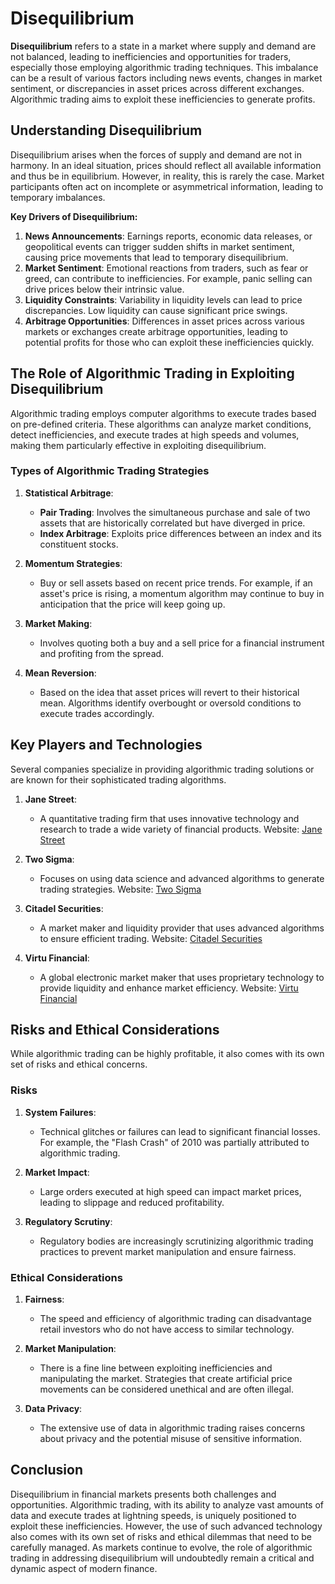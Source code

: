 # Disequilibrium

**Disequilibrium** refers to a state in a market where supply and demand are not balanced, leading to inefficiencies and opportunities for traders, especially those employing algorithmic trading techniques. This imbalance can be a result of various factors including news events, changes in market sentiment, or discrepancies in asset prices across different exchanges. Algorithmic trading aims to exploit these inefficiencies to generate profits.

## Understanding Disequilibrium

Disequilibrium arises when the forces of supply and demand are not in harmony. In an ideal situation, prices should reflect all available information and thus be in equilibrium. However, in reality, this is rarely the case. Market participants often act on incomplete or asymmetrical information, leading to temporary imbalances.

**Key Drivers of Disequilibrium:**

1. **News Announcements**: Earnings reports, economic data releases, or geopolitical events can trigger sudden shifts in market sentiment, causing price movements that lead to temporary disequilibrium.
2. **Market Sentiment**: Emotional reactions from traders, such as fear or greed, can contribute to inefficiencies. For example, panic selling can drive prices below their intrinsic value.
3. **Liquidity Constraints**: Variability in liquidity levels can lead to price discrepancies. Low liquidity can cause significant price swings.
4. **Arbitrage Opportunities**: Differences in asset prices across various markets or exchanges create arbitrage opportunities, leading to potential profits for those who can exploit these inefficiencies quickly.

## The Role of Algorithmic Trading in Exploiting Disequilibrium

Algorithmic trading employs computer algorithms to execute trades based on pre-defined criteria. These algorithms can analyze market conditions, detect inefficiencies, and execute trades at high speeds and volumes, making them particularly effective in exploiting disequilibrium.

### Types of Algorithmic Trading Strategies

1. **Statistical Arbitrage**:
   - **Pair Trading**: Involves the simultaneous purchase and sale of two assets that are historically correlated but have diverged in price.
   - **Index Arbitrage**: Exploits price differences between an index and its constituent stocks.

2. **Momentum Strategies**:
   - Buy or sell assets based on recent price trends. For example, if an asset's price is rising, a momentum algorithm may continue to buy in anticipation that the price will keep going up.

3. **Market Making**:
   - Involves quoting both a buy and a sell price for a financial instrument and profiting from the spread.

4. **Mean Reversion**:
   - Based on the idea that asset prices will revert to their historical mean. Algorithms identify overbought or oversold conditions to execute trades accordingly.

## Key Players and Technologies

Several companies specialize in providing algorithmic trading solutions or are known for their sophisticated trading algorithms.

1. **Jane Street**:
   - A quantitative trading firm that uses innovative technology and research to trade a wide variety of financial products. Website: [Jane Street](https://www.janestreet.com)

2. **Two Sigma**:
   - Focuses on using data science and advanced algorithms to generate trading strategies. Website: [Two Sigma](https://www.twosigma.com)

3. **Citadel Securities**:
   - A market maker and liquidity provider that uses advanced algorithms to ensure efficient trading. Website: [Citadel Securities](https://www.citadelsecurities.com)

4. **Virtu Financial**:
   - A global electronic market maker that uses proprietary technology to provide liquidity and enhance market efficiency. Website: [Virtu Financial](https://www.virtu.com)

## Risks and Ethical Considerations

While algorithmic trading can be highly profitable, it also comes with its own set of risks and ethical concerns.

### Risks

1. **System Failures**:
   - Technical glitches or failures can lead to significant financial losses. For example, the "Flash Crash" of 2010 was partially attributed to algorithmic trading.

2. **Market Impact**:
   - Large orders executed at high speed can impact market prices, leading to slippage and reduced profitability.

3. **Regulatory Scrutiny**:
   - Regulatory bodies are increasingly scrutinizing algorithmic trading practices to prevent market manipulation and ensure fairness.

### Ethical Considerations

1. **Fairness**:
   - The speed and efficiency of algorithmic trading can disadvantage retail investors who do not have access to similar technology.

2. **Market Manipulation**:
   - There is a fine line between exploiting inefficiencies and manipulating the market. Strategies that create artificial price movements can be considered unethical and are often illegal.

3. **Data Privacy**:
   - The extensive use of data in algorithmic trading raises concerns about privacy and the potential misuse of sensitive information.

## Conclusion

Disequilibrium in financial markets presents both challenges and opportunities. Algorithmic trading, with its ability to analyze vast amounts of data and execute trades at lightning speeds, is uniquely positioned to exploit these inefficiencies. However, the use of such advanced technology also comes with its own set of risks and ethical dilemmas that need to be carefully managed. As markets continue to evolve, the role of algorithmic trading in addressing disequilibrium will undoubtedly remain a critical and dynamic aspect of modern finance.